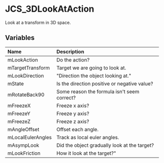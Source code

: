 # JCS_3DLookAtAction

Look at a transform in 3D space.

## Variables

| Name              | Description                                  |
|:------------------|:---------------------------------------------|
| mLookAction       | Do the action?                               |
| mTargetTransform  | Target we are going to look at.              |
| mLookDirection    | "Direction the object looking at."           |
| mState            | Is the direction positive or negative value? |
| mRotateBack90     | Some reason the formula isn't seem correct?  |
| mFreezeX          | Freeze x axis?                               |
| mFreezeY          | Freeze y axis?                               |
| mFreezeZ          | Freeze z axis?                               |
| mAngleOffset      | Offset each angle.                           |
| mLocalEulerAngles | Track as local euler angles.                 |
| mAsympLook        | Did the object gradually look at the target? |
| mLookFriction     | How it look at the target?"                  |
